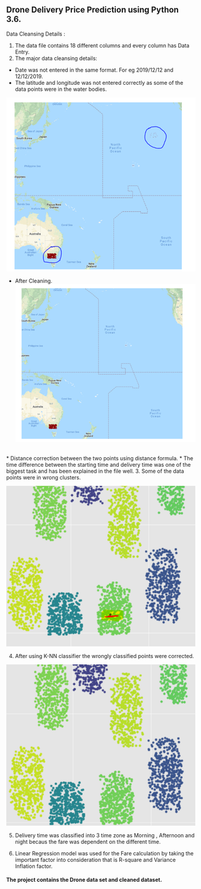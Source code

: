 ## Drone Delivery Price Prediction using Python 3.6.

Data Cleansing Details :
1. The data file contains 18 different columns and every column has Data Entry.
2. The major data cleansing details:
  * Date was not entered in the same format. For eg 2019/12/12 and 12/12/2019.
  * The latitude and longitude was not entered correctly as some of the data points were in the water bodies. 

  ![](Capture.png)
<br />

  * After Cleaning.
    ![](Capture2.png)
<br />
  * Distance correction between the two points using distance formula.
  * The time difference between the starting time and delivery time was one of the biggest task and has been explained in the file well.
3. Some of the data points were in wrong clusters. 

![](Capture3.png)
<br />

4. After using K-NN classifier the wrongly classified points were corrected.

![](Capture4.png)
<br />

5. Delivery time was classified into 3 time zone as Morning , Afternoon and night becaus the fare was dependent on the different time.

6. Linear Regression model was used  for the Fare calculation by taking the important factor into consideration that is R-square and Variance Inflation factor.

#### The project contains the Drone data set and cleaned dataset.
